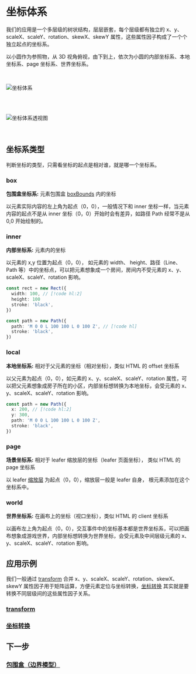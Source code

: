 # 坐标体系

我们的应用是一个多层级的树状结构，层层嵌套，每个层级都有独立的 x、y、scaleX、scaleY、rotation、skewX、skewY 属性，这些属性因子构成了一个个独立起点的坐标系。

以小圆作为参照物，从 3D 视角俯视，由下到上，依次为小圆的内部坐标系、本地坐标系、page 坐标系、世界坐标系。

<br/>

![坐标体系](/svg/coordinate.svg)

<br/>

<br/>

![坐标体系透视图](/svg/coordinate-3d.svg)

<br/>

## 坐标系类型

判断坐标的类型，只需看坐标的起点是相对谁，就是哪一个坐标系。

### box

**包围盒坐标系:** 元素包围盒 [boxBounds](/reference/property/bounds.md#boxbounds-iboundsdata) 内的坐标

以元素实际内容的左上角为起点（0，0），一般情况下和 inner 坐标一样，当元素内容的起点不是从 inner 坐标（0，0）开始时会有差异，如路径 Path 经常不是从 0,0 开始绘制的。

### inner

**内部坐标系:** 元素内的坐标

以元素的 x,y 位置为起点（0，0）， 如元素的 width、 height、路径（Line、Path 等）中的坐标点，可以把元素想象成一个房间，房间内不受元素的 x、y、scaleX、scaleY、rotation 影响。

```ts
const rect = new Rect({
  width: 100, // [!code hl:2]
  height: 100
  stroke: 'black',
})

const path = new Path({
  path: 'M 0 0 L 100 100 L 0 100 Z', // [!code hl]
  stroke: 'black',
})
```

### local

**本地坐标系:** 相对于父元素的坐标（相对坐标），类似 HTML 的 offset 坐标系

以父元素为起点（0，0），如元素的 x、y、scaleX、scaleY、rotation 属性，可以把父元素想象成房子所在的小区，内部坐标想转换为本地坐标，会受元素的 x、y、scaleX、scaleY、rotation 影响。

```ts
const path = new Path({
  x: 200, // [!code hl:2]
  y: 300,
  path: 'M 0 0 L 100 100 L 0 100 Z',
  stroke: 'black',
})
```

### page

**场景坐标系:** 相对于 leafer 缩放层的坐标（leafer 页面坐标）， 类似 HTML 的 page 坐标系

以 leafer [缩放层](/reference/display/Leafer.md#zoomlayer-group) 为起点（0，0），缩放层一般是 leafer 自身， 根元素添加在这个坐标系中。

### world

**世界坐标系:** 在画布上的坐标（视口坐标），类似 HTML 的 client 坐标系

以画布左上角为起点（0，0），交互事件中的坐标基本都是世界坐标系，可以把画布想象成游戏世界，内部坐标想转换为世界坐标，会受元素及中间层级元素的 x、y、scaleX、scaleY、rotation 影响。

## 应用示例

我们一般通过 [transform](/reference/property/transform.md) 合并 x、y、scaleX、scaleY、rotation、skewX、skewY 属性因子用于矩阵运算，方便元素定位与坐标转换，[坐标转换](/reference/property/point/) 其实就是要转换不同层级间的这些属性因子关系。

### [transform](/reference/property/transform.md)

### [坐标转换](/reference/property/point/)

## 下一步

### [包围盒（边界模型）](/guide/basic/bounds)
